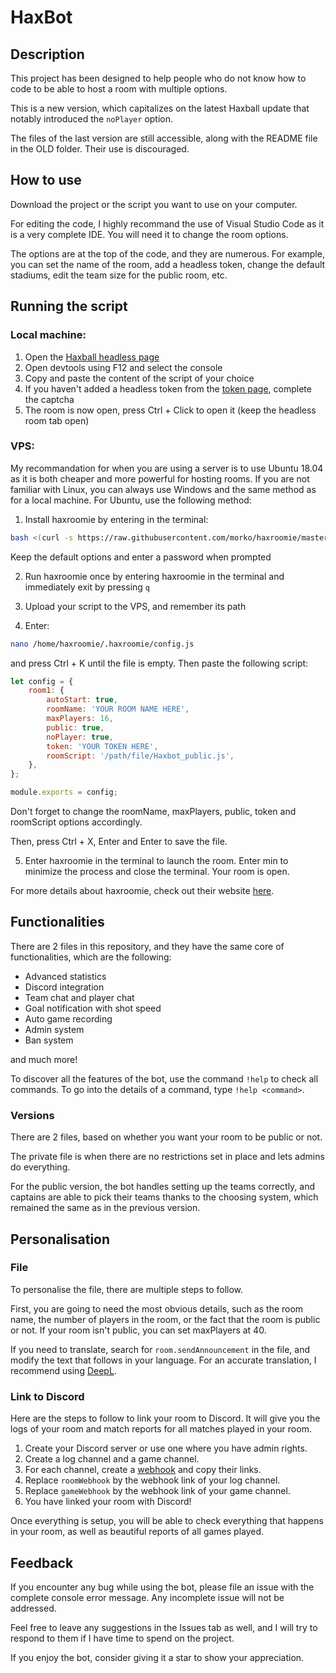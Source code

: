 # HaxBot

## Description

This project has been designed to help people who do not know how to code to be able to host a room with multiple options.

This is a new version, which capitalizes on the latest Haxball update that notably introduced the `noPlayer` option.

The files of the last version are still accessible, along with the README file in the OLD folder. Their use is discouraged.

## How to use

Download the project or the script you want to use on your computer.

For editing the code, I highly recommand the use of Visual Studio Code as it is a very complete IDE. You will need it to change the room options.

The options are at the top of the code, and they are numerous. For example, you can set the name of the room, add a headless token, change the default stadiums, edit the team size for the public room, etc.

## Running the script

### Local machine:

1. Open the [Haxball headless page](https://www.haxball.com/headless)
2. Open devtools using F12 and select the console
3. Copy and paste the content of the script of your choice
4. If you haven't added a headless token from the [token page](https://www.haxball.com/headlesstoken), complete the captcha
5. The room is now open, press Ctrl + Click to open it (keep the headless room tab open)


### VPS:

My recommandation for when you are using a server is to use Ubuntu 18.04 as it is both cheaper and more powerful for hosting rooms.
If you are not familiar with Linux, you can always use Windows and the same method as for a local machine. For Ubuntu, use the following method:

1. Install haxroomie by entering in the terminal:
```bash
bash <(curl -s https://raw.githubusercontent.com/morko/haxroomie/master/scripts/install-haxroomie-cli-debian.sh)
```
Keep the default options and enter a password when prompted

2. Run haxroomie once by entering haxroomie in the terminal and immediately exit by pressing `q`

3. Upload your script to the VPS, and remember its path

4. Enter:
```bash
nano /home/haxroomie/.haxroomie/config.js
```
and press Ctrl + K until the file is empty. Then paste the following script:

```js
let config = {
    room1: {
        autoStart: true,
        roomName: 'YOUR ROOM NAME HERE',
        maxPlayers: 16,
        public: true,
        noPlayer: true,
        token: 'YOUR TOKEN HERE',
        roomScript: '/path/file/Haxbot_public.js',
    },
};

module.exports = config;
```

Don't forget to change the roomName, maxPlayers, public, token and roomScript options accordingly.

Then, press Ctrl + X, Enter and Enter to save the file.

5. Enter haxroomie in the terminal to launch the room. Enter min to minimize the process and close the terminal. Your room is open.

For more details about haxroomie, check out their website [here](https://morko.github.io/haxroomie/tutorial-haxroomie-cli-config.html).

## Functionalities

There are 2 files in this repository, and they have the same core of functionalities, which are the following:

- Advanced statistics
- Discord integration
- Team chat and player chat
- Goal notification with shot speed
- Auto game recording
- Admin system
- Ban system

and much more!

To discover all the features of the bot, use the command `!help` to check all commands. To go into the details of a command, type `!help <command>`.

### Versions

There are 2 files, based on whether you want your room to be public or not.

The private file is when there are no restrictions set in place and lets admins do everything.

For the public version, the bot handles setting up the teams correctly, and captains are able to pick their teams thanks to the choosing system, which remained the same as in the previous version.

## Personalisation

### File

To personalise the file, there are multiple steps to follow.

First, you are going to need the most obvious details, such as the room name, the number of players in the room, or the fact that the room is public or not. If your room isn't public, you can set maxPlayers at 40.

If you need to translate, search for `room.sendAnnouncement` in the file, and modify the text that follows in your language. For an accurate translation, I recommend using [DeepL](https://www.deepl.com).

### Link to Discord

Here are the steps to follow to link your room to Discord. It will give you the logs of your room and match reports for all matches played in your room.

1. Create your Discord server or use one where you have admin rights.
2. Create a log channel and a game channel.
3. For each channel, create a [webhook](https://support.discord.com/hc/en-us/articles/228383668-Intro-to-Webhooks) and copy their links.
4. Replace `roomWebhook` by the webhook link of your log channel.
5. Replace `gameWebhook` by the webhook link of your game channel.
6. You have linked your room with Discord!

Once everything is setup, you will be able to check everything that happens in your room, as well as beautiful reports of all games played.

## Feedback

If you encounter any bug while using the bot, please file an issue with the complete console error message. Any incomplete issue will not be addressed.

Feel free to leave any suggestions in the Issues tab as well, and I will try to respond to them if I have time to spend on the project.

If you enjoy the bot, consider giving it a star to show your appreciation.